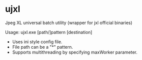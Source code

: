 # ujxl
Jpeg XL universal batch utility (wrapper for jxl official binaries)

Usage: ujxl.exe [path/]pattern [destination]

* Uses ini style config file.
* File path can be a "*" pattern.
* Supports multithreading by specifying maxWorker parameter.
